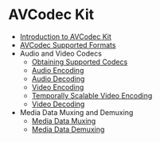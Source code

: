 # AVCodec Kit

- [Introduction to AVCodec Kit](avcodec-kit-intro.md)
- [AVCodec Supported Formats](avcodec-support-formats.md)
- Audio and Video Codecs
  - [Obtaining Supported Codecs](obtain-supported-codecs.md)
  - [Audio Encoding](audio-encoding.md)
  - [Audio Decoding](audio-decoding.md)
  - [Video Encoding](video-encoding.md)
  - [Temporally Scalable Video Encoding](video-encoding-temporal-scalability.md)
  - [Video Decoding](video-decoding.md)
- Media Data Muxing and Demuxing
  - [Media Data Muxing](audio-video-muxer.md)
  - [Media Data Demuxing](audio-video-demuxer.md)
